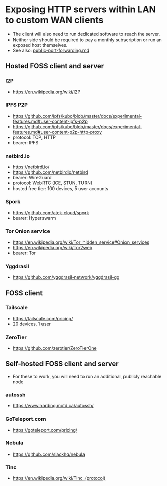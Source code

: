# Exposing HTTP servers within LAN to custom WAN clients

* The client will also need to run dedicated software to reach the server.
* Neither side should be required to pay a monthly subscription or run an exposed host themselves.
* See also: [public-port-forwarding.md](public-port-forwarding.md)

## Hosted FOSS client and server

### I2P

* https://en.wikipedia.org/wiki/I2P

### IPFS P2P

* https://github.com/ipfs/kubo/blob/master/docs/experimental-features.md#user-content-ipfs-p2p
* https://github.com/ipfs/kubo/blob/master/docs/experimental-features.md#user-content-p2p-http-proxy
* protocol: TCP, HTTP
* bearer: IPFS

### netbird.io

* https://netbird.io/
* https://github.com/netbirdio/netbird
* bearer: WireGuard
* protocol: WebRTC (ICE, STUN, TURN)
* hosted free tier: 100 devices, 5 user accounts

### Spork

* https://github.com/atek-cloud/spork
* bearer: Hyperswarm

### Tor Onion service

* https://en.wikipedia.org/wiki/Tor_hidden_service#Onion_services
* https://en.wikipedia.org/wiki/Tor2web
* bearer: Tor

### Yggdrasil

* https://github.com/yggdrasil-network/yggdrasil-go

## FOSS client

### Tailscale

* https://tailscale.com/pricing/
* 20 devices, 1 user

### ZeroTier

* https://github.com/zerotier/ZeroTierOne

## Self-hosted FOSS client and server

* For these to work, you will need to run an additional, publicly reachable node

### autossh

* https://www.harding.motd.ca/autossh/

### GoTeleport.com

* https://goteleport.com/pricing/

### Nebula

* https://github.com/slackhq/nebula

### Tinc

* https://en.wikipedia.org/wiki/Tinc_(protocol)
